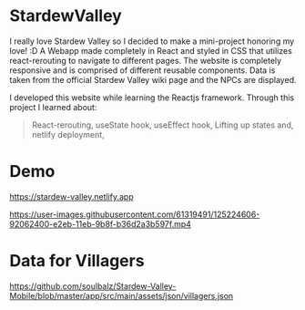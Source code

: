 # StardewValley
I really love Stardew Valley so I decided to make a mini-project honoring my love! :D
A Webapp made completely in React and styled in CSS that utilizes react-rerouting to navigate to different pages. The website is completely responsive and is comprised of different reusable components. Data is taken from the official Stardew Valley wiki page and the NPCs are displayed.

I developed this website while learning the Reactjs framework. Through this project I learned about:

> React-rerouting,
> useState hook,
> useEffect hook,
> Lifting up states and,
> netlify deployment,

# Demo
https://stardew-valley.netlify.app


https://user-images.githubusercontent.com/61319491/125224606-92062400-e2eb-11eb-9b8f-b36d2a3b597f.mp4



# Data for Villagers
https://github.com/soulbalz/Stardew-Valley-Mobile/blob/master/app/src/main/assets/json/villagers.json
